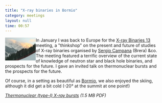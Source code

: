 ```yaml
---
title: "X-ray binaries in Bormio"
category: meetings
layout: null
time: 00:57
---
```

<!-- header generated from blosxom format post; make_header.pl 23.1.2022 -->
<p>
  <!---- Begin .post ---->
<img src="images/Bormio sunset.jpg" width="100" align="left"></a>
In January I was back to Europe for the
<a href="http://www.brera.inaf.it/utenti/campana/xrb13">X-ray Binaries 13</a>
meeting, a "thinkshop" on the present and future of studies of X-ray binaries
organised by 
<a href="http://www.brera.inaf.it/~campana/webpage/sergio">Sergio Campana</a>
(Brera) &co. The meeting featured a terrific overview of the current state
of knowledge of neutron star and black hole binaries, and prospects for
the future. I gave an invited talk on thermonuclear bursts and the prospects
for the future.</p>
<p>
Of course, in a setting as beautiful as 
<a href="http://www.bormio.com">Bormio</a>, we also enjoyed the skiing,
although it did get a bit cold (-20&deg; at the summit at one point!)</p>
<p>
<em><a href="/~dgallow/docs/XRB13 Galloway 2013 Jan.pdf">Thermonuclear (type-I) X-ray bursts</a> (1.5 MB PDF)</em>
